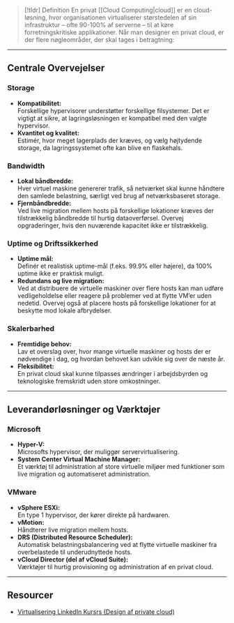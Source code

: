 > [!tldr] Definition
> En privat [[Cloud Computing|cloud]] er en cloud-løsning, hvor organisationen virtualiserer størstedelen af sin infrastruktur – ofte 90-100% af serverne – til at køre forretningskritiske applikationer. Når man designer en privat cloud, er der flere nøgleområder, der skal tages i betragtning:

---

## Centrale Overvejelser
### Storage
- **Kompatibilitet:**  
  Forskellige hypervisorer understøtter forskellige filsystemer. Det er vigtigt at sikre, at lagringsløsningen er kompatibel med den valgte hypervisor.
- **Kvantitet og kvalitet:**  
  Estimér, hvor meget lagerplads der kræves, og vælg højtydende storage, da lagringssystemet ofte kan blive en flaskehals.

### Bandwidth
- **Lokal båndbredde:**  
  Hver virtuel maskine genererer trafik, så netværket skal kunne håndtere den samlede belastning, særligt ved brug af netværksbaseret storage.
- **Fjernbåndbredde:**  
  Ved live migration mellem hosts på forskellige lokationer kræves der tilstrækkelig båndbredde til hurtig dataoverførsel. Overvej opgraderinger, hvis den nuværende kapacitet ikke er tilstrækkelig.

### Uptime og Driftssikkerhed
- **Uptime mål:**  
  Definér et realistisk uptime-mål (f.eks. 99.9% eller højere), da 100% uptime ikke er praktisk muligt.
- **Redundans og live migration:**  
  Ved at distribuere de virtuelle maskiner over flere hosts kan man udføre vedligeholdelse eller reagere på problemer ved at flytte VM’er uden nedetid. Overvej også at placere hosts på forskellige lokationer for at beskytte mod lokale afbrydelser.

### Skalerbarhed
- **Fremtidige behov:**  
  Lav et overslag over, hvor mange virtuelle maskiner og hosts der er nødvendige i dag, og hvordan behovet kan udvikle sig over de næste år.
- **Fleksibilitet:**  
  En privat cloud skal kunne tilpasses ændringer i arbejdsbyrden og teknologiske fremskridt uden store omkostninger.

---

## Leverandørløsninger og Værktøjer
### Microsoft
- **Hyper-V:**  
  Microsofts hypervisor, der muliggør servervirtualisering.
- **System Center Virtual Machine Manager:**  
  Et værktøj til administration af store virtuelle miljøer med funktioner som live migration og automatiseret administration.

### VMware
- **vSphere ESXi:**  
  En type 1 hypervisor, der kører direkte på hardwaren.
- **vMotion:**  
  Håndterer live migration mellem hosts.
- **DRS (Distributed Resource Scheduler):**  
  Automatisk belastningsbalancering ved at flytte virtuelle maskiner fra overbelastede til underudnyttede hosts.
- **vCloud Director (del af vCloud Suite):**  
  Værktøjer til hurtig provisioning og administration af en privat cloud.

---

## Resourcer
- [Virtualisering LinkedIn Kursrs (Design af private cloud)](https://www.linkedin.com/learning/learning-virtualization-13945890/designing-a-private-cloud?resume=false&u=57075649#)